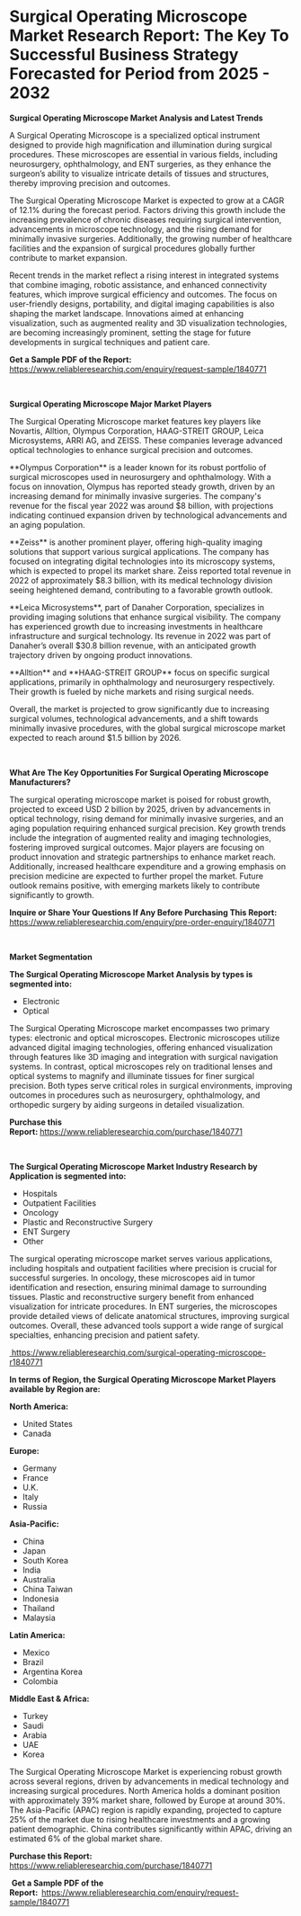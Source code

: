 <p><h1>Surgical Operating Microscope Market Research Report: The Key To Successful Business Strategy Forecasted for Period from 2025 - 2032</h1></p><p><strong>Surgical Operating Microscope Market Analysis and Latest Trends</strong></p>
<p><p>A Surgical Operating Microscope is a specialized optical instrument designed to provide high magnification and illumination during surgical procedures. These microscopes are essential in various fields, including neurosurgery, ophthalmology, and ENT surgeries, as they enhance the surgeon’s ability to visualize intricate details of tissues and structures, thereby improving precision and outcomes.</p><p>The Surgical Operating Microscope Market is expected to grow at a CAGR of 12.1% during the forecast period. Factors driving this growth include the increasing prevalence of chronic diseases requiring surgical intervention, advancements in microscope technology, and the rising demand for minimally invasive surgeries. Additionally, the growing number of healthcare facilities and the expansion of surgical procedures globally further contribute to market expansion.</p><p>Recent trends in the market reflect a rising interest in integrated systems that combine imaging, robotic assistance, and enhanced connectivity features, which improve surgical efficiency and outcomes. The focus on user-friendly designs, portability, and digital imaging capabilities is also shaping the market landscape. Innovations aimed at enhancing visualization, such as augmented reality and 3D visualization technologies, are becoming increasingly prominent, setting the stage for future developments in surgical techniques and patient care.</p></p>
<p><strong>Get a Sample PDF of the Report:&nbsp;</strong> <a href="https://www.reliableresearchiq.com/enquiry/request-sample/1840771?utm_campaign=2449&utm_medium=2&utm_source=Github&utm_content=ia&utm_term=13042025&utm_id=surgical-operating-microscope">https://www.reliableresearchiq.com/enquiry/request-sample/1840771</a></p>
<p>&nbsp;</p>
<p><strong>Surgical Operating Microscope Major Market Players</strong></p>
<p><p>The Surgical Operating Microscope market features key players like Novartis, Alltion, Olympus Corporation, HAAG-STREIT GROUP, Leica Microsystems, ARRI AG, and ZEISS. These companies leverage advanced optical technologies to enhance surgical precision and outcomes.</p><p>**Olympus Corporation** is a leader known for its robust portfolio of surgical microscopes used in neurosurgery and ophthalmology. With a focus on innovation, Olympus has reported steady growth, driven by an increasing demand for minimally invasive surgeries. The company's revenue for the fiscal year 2022 was around $8 billion, with projections indicating continued expansion driven by technological advancements and an aging population.</p><p>**Zeiss** is another prominent player, offering high-quality imaging solutions that support various surgical applications. The company has focused on integrating digital technologies into its microscopy systems, which is expected to propel its market share. Zeiss reported total revenue in 2022 of approximately $8.3 billion, with its medical technology division seeing heightened demand, contributing to a favorable growth outlook.</p><p>**Leica Microsystems**, part of Danaher Corporation, specializes in providing imaging solutions that enhance surgical visibility. The company has experienced growth due to increasing investments in healthcare infrastructure and surgical technology. Its revenue in 2022 was part of Danaher’s overall $30.8 billion revenue, with an anticipated growth trajectory driven by ongoing product innovations.</p><p>**Alltion** and **HAAG-STREIT GROUP** focus on specific surgical applications, primarily in ophthalmology and neurosurgery respectively. Their growth is fueled by niche markets and rising surgical needs.</p><p>Overall, the market is projected to grow significantly due to increasing surgical volumes, technological advancements, and a shift towards minimally invasive procedures, with the global surgical microscope market expected to reach around $1.5 billion by 2026.</p></p>
<p>&nbsp;</p>
<p><strong>What Are The Key Opportunities For Surgical Operating Microscope Manufacturers?</strong></p>
<p><p>The surgical operating microscope market is poised for robust growth, projected to exceed USD 2 billion by 2025, driven by advancements in optical technology, rising demand for minimally invasive surgeries, and an aging population requiring enhanced surgical precision. Key growth trends include the integration of augmented reality and imaging technologies, fostering improved surgical outcomes. Major players are focusing on product innovation and strategic partnerships to enhance market reach. Additionally, increased healthcare expenditure and a growing emphasis on precision medicine are expected to further propel the market. Future outlook remains positive, with emerging markets likely to contribute significantly to growth.</p></p>
<p><strong>Inquire or Share Your Questions If Any Before Purchasing This Report:</strong> <a href="https://www.reliableresearchiq.com/enquiry/pre-order-enquiry/1840771?utm_campaign=2449&utm_medium=2&utm_source=Github&utm_content=ia&utm_term=13042025&utm_id=surgical-operating-microscope">https://www.reliableresearchiq.com/enquiry/pre-order-enquiry/1840771</a></p>
<p>&nbsp;</p>
<p><strong>Market Segmentation</strong></p>
<p><strong>The Surgical Operating Microscope Market Analysis by types is segmented into:</strong></p>
<p><ul><li>Electronic</li><li>Optical</li></ul></p>
<p><p>The Surgical Operating Microscope market encompasses two primary types: electronic and optical microscopes. Electronic microscopes utilize advanced digital imaging technologies, offering enhanced visualization through features like 3D imaging and integration with surgical navigation systems. In contrast, optical microscopes rely on traditional lenses and optical systems to magnify and illuminate tissues for finer surgical precision. Both types serve critical roles in surgical environments, improving outcomes in procedures such as neurosurgery, ophthalmology, and orthopedic surgery by aiding surgeons in detailed visualization.</p></p>
<p><strong>Purchase this Report:&nbsp;</strong><a href="https://www.reliableresearchiq.com/purchase/1840771?utm_campaign=2449&utm_medium=2&utm_source=Github&utm_content=ia&utm_term=13042025&utm_id=surgical-operating-microscope">https://www.reliableresearchiq.com/purchase/1840771</a></p>
<p>&nbsp;</p>
<p><strong>The Surgical Operating Microscope Market Industry Research by Application is segmented into:</strong></p>
<p><ul><li>Hospitals</li><li>Outpatient Facilities</li><li>Oncology</li><li>Plastic and Reconstructive Surgery</li><li>ENT Surgery</li><li>Other</li></ul></p>
<p><p>The surgical operating microscope market serves various applications, including hospitals and outpatient facilities where precision is crucial for successful surgeries. In oncology, these microscopes aid in tumor identification and resection, ensuring minimal damage to surrounding tissues. Plastic and reconstructive surgery benefit from enhanced visualization for intricate procedures. In ENT surgeries, the microscopes provide detailed views of delicate anatomical structures, improving surgical outcomes. Overall, these advanced tools support a wide range of surgical specialties, enhancing precision and patient safety.</p></p>
<p><a href="https://www.reliableresearchiq.com/surgical-operating-microscope-r1840771?utm_campaign=2449&utm_medium=2&utm_source=Github&utm_content=ia&utm_term=13042025&utm_id=surgical-operating-microscope">&nbsp;https://www.reliableresearchiq.com/surgical-operating-microscope-r1840771</a></p>
<p><strong>In terms of Region, the Surgical Operating Microscope Market Players available by Region are:</strong></p>
<p>
    <p> <strong> North America: </strong>
        <ul>
            <li>United States</li>
            <li>Canada</li>
        </ul>
        </p> 
    <p> <strong> Europe: </strong>
        <ul>
            <li>Germany</li>
            <li>France</li>
            <li>U.K.</li>
            <li>Italy</li>
            <li>Russia</li>
        </ul>
        </p> 
    <p> <strong> Asia-Pacific: </strong>
        <ul>
            <li>China</li>
            <li>Japan</li>
            <li>South Korea</li>
            <li>India</li>
            <li>Australia</li>
            <li>China Taiwan</li>
            <li>Indonesia</li>
            <li>Thailand</li>
            <li>Malaysia</li>
        </ul>
        </p> 
    <p> <strong> Latin America: </strong>
        <ul>
            <li>Mexico</li>
            <li>Brazil</li>
            <li>Argentina Korea</li>
            <li>Colombia</li>
        </ul>
        </p> 
    <p> <strong> Middle East & Africa: </strong>
        <ul>
            <li>Turkey</li>
            <li>Saudi</li>
            <li>Arabia</li>
            <li>UAE</li>
            <li>Korea</li>
        </ul>
    </p>
    </p>
<p><p>The Surgical Operating Microscope Market is experiencing robust growth across several regions, driven by advancements in medical technology and increasing surgical procedures. North America holds a dominant position with approximately 39% market share, followed by Europe at around 30%. The Asia-Pacific (APAC) region is rapidly expanding, projected to capture 25% of the market due to rising healthcare investments and a growing patient demographic. China contributes significantly within APAC, driving an estimated 6% of the global market share.</p></p>
<p><strong>Purchase this Report: </strong><a href="https://www.reliableresearchiq.com/purchase/1840771?utm_campaign=2449&utm_medium=2&utm_source=Github&utm_content=ia&utm_term=13042025&utm_id=surgical-operating-microscope">https://www.reliableresearchiq.com/purchase/1840771</a></p>
<p>&nbsp;<strong>Get a Sample PDF of the Report:&nbsp;&nbsp;</strong><a href="https://www.reliableresearchiq.com/enquiry/request-sample/1840771?utm_campaign=2449&utm_medium=2&utm_source=Github&utm_content=ia&utm_term=13042025&utm_id=surgical-operating-microscope">https://www.reliableresearchiq.com/enquiry/request-sample/1840771</a></p>
<p><strong></strong></p>
<p><p></p><p></p><p></p></p>